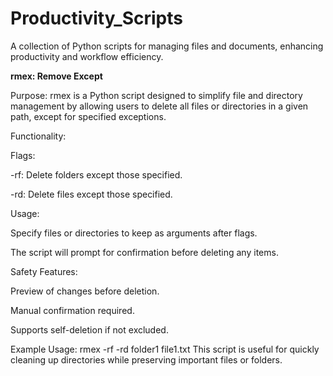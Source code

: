 # Productivity_Scripts

A collection of Python scripts for managing files and documents, enhancing productivity and workflow efficiency.





**rmex: Remove Except**

Purpose:
rmex is a Python script designed to simplify file and directory management by allowing users to delete all files or directories in a given path, except for specified exceptions.

Functionality:

Flags:

-rf: Delete folders except those specified.

-rd: Delete files except those specified.

Usage:

Specify files or directories to keep as arguments after flags.

The script will prompt for confirmation before deleting any items.

Safety Features:

Preview of changes before deletion.

Manual confirmation required.

Supports self-deletion if not excluded.

Example Usage:
rmex -rf -rd folder1 file1.txt
This script is useful for quickly cleaning up directories while preserving important files or folders.




